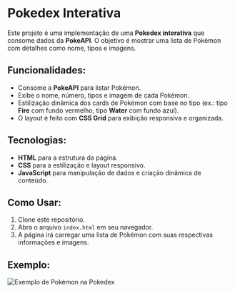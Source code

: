 # Pokedex Interativa

Este projeto é uma implementação de uma **Pokedex interativa** que consome dados da **PokeAPI**. O objetivo é mostrar uma lista de Pokémon com detalhes como nome, tipos e imagens.

## Funcionalidades:
- Consome a **PokeAPI** para listar Pokémon.
- Exibe o nome, número, tipos e imagem de cada Pokémon.
- Estilização dinâmica dos cards de Pokémon com base no tipo (ex.: tipo **Fire** com fundo vermelho, tipo **Water** com fundo azul).
- O layout é feito com **CSS Grid** para exibição responsiva e organizada.

## Tecnologias:
- **HTML** para a estrutura da página.
- **CSS** para a estilização e layout responsivo.
- **JavaScript** para manipulação de dados e criação dinâmica de conteúdo.

## Como Usar:
1. Clone este repositório.
2. Abra o arquivo `index.html` em seu navegador.
3. A página irá carregar uma lista de Pokémon com suas respectivas informações e imagens.

## Exemplo:
![Exemplo de Pokémon na Pokedex](./assets/images/pokemon-example.png)